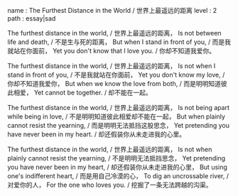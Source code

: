 name : The Furthest Distance in the World / 世界上最遥远的距离
level : 2
path : essay|sad

The furthest distance in the world, / 世界上最遥远的距离，
Is not between life and death, / 不是生与死的距离，
But when I stand in front of you, / 而是我就站在你面前，
Yet you don't know that I love you. / 你却不知道我爱你。

The furthest distance in the world, / 世界上最遥远的距离，
Is not when I stand in front of you, / 不是我就站在你面前，
Yet you don't know my love, / 你却不知道我爱你，
But when we know the love from both, / 而是明明知道彼此相爱，
Yet cannot be together. / 却不能在一起。

The furthest distance in the world, / 世界上最遥远的距离，
Is not being apart while being in love, / 不是明明知道彼此相爱却不能在一起，
But when plainly cannot resist the yearning, / 而是明明无法抵挡这股思念，
Yet pretending you have never been in my heart. / 却还假装你从未走进我的心里。

The furthest distance in the world, / 世界上最遥远的距离，
Is not when plainly cannot resist the yearning, / 不是明明无法抵挡思念，
Yet pretending you have never been in my heart, / 却还假装你从未走进我的心里，
But using one's indifferent heart, / 而是用自己冷漠的心，
To dig an uncrossable river, / 对爱你的人，
For the one who loves you. / 挖掘了一条无法跨越的沟渠。
